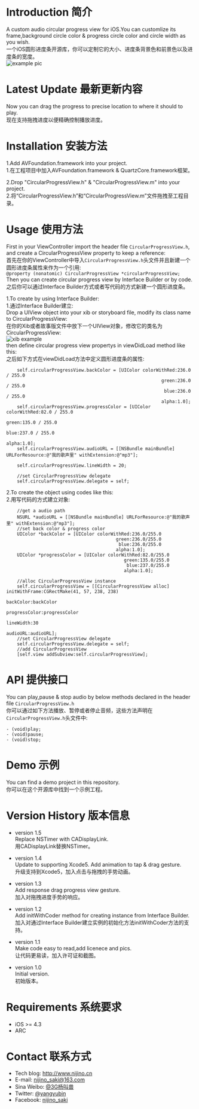 # Introduction 简介
A custom audio circular progress view for iOS.You can customlize its frame,background circle color & progress circle color and circle width as you wish.  
一个iOS圆形进度条开源库，你可以定制它的大小、进度条背景色和前景色以及进度条的宽度。  
![example pic][example pic]

# Latest Update 最新更新内容
Now you can drag the progress to precise location to where it should to play.  
现在支持拖拽进度以便精确控制播放进度。

# Installation 安装方法
1.Add AVFoundation.framework into your project.  
1.在工程项目中加入AVFoundation.framework & QuartzCore.framework框架。

2.Drop "CircularProgressView.h" & "CircularProgressView.m" into your project.  
2.将“CircularProgressView.h”和“CircularProgressView.m”文件拖拽至工程目录。

# Usage 使用方法
First in your ViewController import the header file `CircularProgressView.h`, and create a CircularProgressView property to keep a reference:  
首先在你的ViewController中导入`CircularProgressView.h`头文件并且新建一个圆形进度条属性来作为一个引用:  
`@property (nonatomic) CircularProgressView *circularProgressView;`  
Then you can create circular progress view by Interface Builder or by code.  
之后你可以通过Interface Builder方式或者写代码的方式新建一个圆形进度条。

1.To create by using Interface Builder:  
1.通过Interface Builder建立:  
Drop a UIView object into your xib or storyboard file, modify its class name to CircularProgressView:  
在你的Xib或者故事版文件中放下一个UIView对象，修改它的类名为CircularProgressView:   
![xib example][xib example]  
then define circular progress view propertys in viewDidLoad method like this:  
之后如下方式在viewDidLoad方法中定义圆形进度条的属性:
```obj-c
    self.circularProgressView.backColor = [UIColor colorWithRed:236.0 / 255.0
                                                          green:236.0 / 255.0
                                                           blue:236.0 / 255.0
                                                          alpha:1.0];
    self.circularProgressView.progressColor = [UIColor colorWithRed:82.0 / 255.0
                                                              green:135.0 / 255.0
                                                               blue:237.0 / 255.0
                                                              alpha:1.0];
    self.circularProgressView.audioURL = [[NSBundle mainBundle] URLForResource:@"我的歌声里" withExtension:@"mp3"];

    self.circularProgressView.lineWidth = 20;

    //set CircularProgressView delegate
    self.circularProgressView.delegate = self;
```
2.To create the object using codes like this:  
2.用写代码的方式建立对象:
```obj-c
    //get a audio path
    NSURL *audioURL = [[NSBundle mainBundle] URLForResource:@"我的歌声里" withExtension:@"mp3"];
    //set back color & progress color
    UIColor *backColor = [UIColor colorWithRed:236.0/255.0 
	       								 green:236.0/255.0 
			     						  blue:236.0/255.0 
				    					 alpha:1.0];
    UIColor *progressColor = [UIColor colorWithRed:82.0/255.0 
									       	green:135.0/255.0 
										     blue:237.0/255.0 
										    alpha:1.0];
    
    //alloc CircularProgressView instance
    self.circularProgressView = [[CircularProgressView alloc] initWithFrame:CGRectMake(41, 57, 238, 238) 
															  backColor:backColor 
														  progressColor:progressColor 
															  lineWidth:30 
															  audioURL:audioURL];
    //set CircularProgressView delegate
    self.circularProgressView.delegate = self;
    //add CircularProgressView
    [self.view addSubview:self.circularProgressView];
```
# API 提供接口
You can play,pause & stop audio by below methods declared in the header file `CircularProgressView.h`  
你可以通过如下方法播放、暂停或者停止音频，这些方法声明在`CircularProgressView.h`头文件中:
```obj-c
- (void)play;
- (void)pause;
- (void)stop;
```
# Demo 示例
You can find a demo project in this repository.  
你可以在这个开源库中找到一个示例工程。

# Version History  版本信息
* version 1.5  
Replace NSTimer with CADisplayLink.  
用CADisplayLink替换NSTimer。

* version 1.4  
Update to supporting Xcode5.
Add animation to tap & drag gesture.  
升级支持到Xcode5，加入点击与拖拽的手势动画。
 
* version 1.3  
Add response drag progress view gesture.  
加入对拖拽进度手势的响应。
  
* version 1.2  
Add initWithCoder method for creating instance from Interface Builder.  
加入对通过Interface Builder建立实例的初始化方法initWithCoder方法的支持。

* version 1.1  
Make code easy to read,add licenece and pics.  
让代码更易读，加入许可证和截图。

* version 1.0  
Initial version.  
初始版本。

# Requirements 系统要求
- iOS >= 4.3
- ARC

# Contact 联系方式
* Tech blog: <http://www.nijino.cn>
* E-mail: nijino_saki@163.com
* Sina Weibo: [@3G杨叫兽][]
* Twitter: [@yangyubin][]
* Facebook: [nijino_saki][]

[example pic]:http://ww3.sinaimg.cn/large/540e407ajw1ejko11y21cg208s0gc7a3.gif "example pic"
[xib example]:http://ww2.sinaimg.cn/large/540e407ajw1ejko543x1zj207f02bmx3.jpg "xib example"
[@3G杨叫兽]:http://www.weibo.com/nijinosaki "3G杨叫兽"
[@yangyubin]:https://twitter.com/yangyubin "欢迎在twitter上关注我"
[nijino_saki]:http://www.facebook.com/nijinosaki1982 "欢迎在facebook上关注我"
